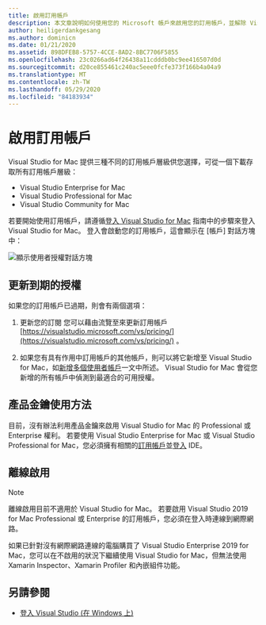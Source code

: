 ```yaml
---
title: 啟用訂用帳戶
description: 本文章說明如何使用您的 Microsoft 帳戶來啟用您的訂用帳戶，並解除 Visual Studio for Mac 中功能的鎖定
author: heiligerdankgesang
ms.author: dominicn
ms.date: 01/21/2020
ms.assetid: 898DFEB8-5757-4CCE-8AD2-8BC7706F5855
ms.openlocfilehash: 23c0266ad64f26438a11cdddb0bc9ee416507d0d
ms.sourcegitcommit: d20ce855461c240ac5eee0fcfe373f166b4a04a9
ms.translationtype: MT
ms.contentlocale: zh-TW
ms.lasthandoff: 05/29/2020
ms.locfileid: "84183934"
---
```

# <a name="enable-subscription"></a>啟用訂用帳戶

Visual Studio for Mac 提供三種不同的訂用帳戶層級供您選擇，可從一個下載存取所有訂用帳戶層級：

* Visual Studio Enterprise for Mac
* Visual Studio Professional for Mac
* Visual Studio Community for Mac

若要開始使用訂用帳戶，請遵循[登入 Visual Studio for Mac](signing-in.md) 指南中的步驟來登入 Visual Studio for Mac。 登入會啟動您的訂用帳戶，這會顯示在 [帳戶] 對話方塊中：

![顯示使用者授權對話方塊](media/user-accounts-login.png)

## <a name="update-expired-licenses"></a>更新到期的授權

如果您的訂用帳戶已過期，則會有兩個選項：

1. 更新您的訂閱 您可以藉由流覽至來更新訂用帳戶 [https://visualstudio.microsoft.com/vs/pricing/](https://visualstudio.microsoft.com/vs/pricing/) 。

2. 如果您有具有作用中訂用帳戶的其他帳戶，則可以將它新增至 Visual Studio for Mac，如[新增多個使用者帳戶](signing-in.md)一文中所述。 Visual Studio for Mac 會從您新增的所有帳戶中偵測到最適合的可用授權。

## <a name="product-key-usage"></a>產品金鑰使用方法

目前，沒有辦法利用產品金鑰來啟用 Visual Studio for Mac 的 Professional 或 Enterprise 權利。 若要使用 Visual Studio Enterprise for Mac 或 Visual Studio Professional for Mac，您必須擁有相關的[訂用帳戶](https://visualstudio.microsoft.com/subscriptions/)並[登入](signing-in.md) IDE。

## <a name="offline-activation"></a>離線啟用

> [!NOTE]
> 離線啟用目前不適用於 Visual Studio for Mac。
> 若要啟用 Visual Studio 2019 for Mac Professional 或 Enterprise 的訂用帳戶，您必須在登入時連線到網際網路。

如果已針對沒有網際網路連線的電腦購買了 Visual Studio Enterprise 2019 for Mac，您可以在不啟用的狀況下繼續使用 Visual Studio for Mac，但無法使用 Xamarin Inspector、Xamarin Profiler 和內嵌組件功能。

## <a name="see-also"></a>另請參閱

- [登入 Visual Studio (在 Windows 上)](/visualstudio/ide/signing-in-to-visual-studio)